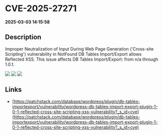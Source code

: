 # CVE-2025-27271

**2025-03-03 14:15:58**

## Description
Improper Neutralization of Input During Web Page Generation ('Cross-site Scripting') vulnerability in NotFound DB Tables Import/Export allows Reflected XSS. This issue affects DB Tables Import/Export: from n/a through 1.0.1.

![](https://img.shields.io/static/v1?label=Score&message=7.1&color=red)
![](https://img.shields.io/static/v1?label=Severity&message=HIGH&color=red)
![](https://img.shields.io/static/v1?label=CWE&message=XSS&color=green)

## Links
- [https://patchstack.com/database/wordpress/plugin/db-tables-importexport/vulnerability/wordpress-db-tables-import-export-plugin-1-0-1-reflected-cross-site-scripting-xss-vulnerability?_s_id=cve](https://patchstack.com/database/wordpress/plugin/db-tables-importexport/vulnerability/wordpress-db-tables-import-export-plugin-1-0-1-reflected-cross-site-scripting-xss-vulnerability?_s_id=cve)
